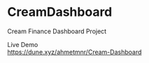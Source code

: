 # CreamDashboard
Cream Finance Dashboard Project

Live Demo <br>
https://dune.xyz/ahmetmnr/Cream-Dashboard
